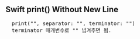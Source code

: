 ## Swift print() Without New Line

<pre>
  print("", separator: "", terminator: "")
  terminator 매개변수로 "" 넘겨주면 됨.
</pre>
